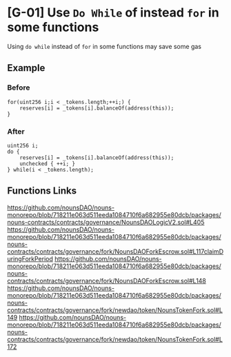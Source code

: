 # [G-01] Use `Do While` of instead `for` in some functions

Using `do while` instead of `for` in some functions may save some gas

## Example

### Before
```
for(uint256 i;i < _tokens.length;++i;) {
    reserves[i] = _tokens[i].balanceOf(address(this));
}
```


### After
```
uint256 i;
do {
    reserves[i] = _tokens[i].balanceOf(address(this));
    unchecked { ++i; }
} while(i < _tokens.length);

```

## Functions Links
https://github.com/nounsDAO/nouns-monorepo/blob/718211e063d511eeda1084710f6a682955e80dcb/packages/nouns-contracts/contracts/governance/NounsDAOLogicV2.sol#L405
https://github.com/nounsDAO/nouns-monorepo/blob/718211e063d511eeda1084710f6a682955e80dcb/packages/nouns-contracts/contracts/governance/fork/NounsDAOForkEscrow.sol#L117claimDuringForkPeriod
https://github.com/nounsDAO/nouns-monorepo/blob/718211e063d511eeda1084710f6a682955e80dcb/packages/nouns-contracts/contracts/governance/fork/NounsDAOForkEscrow.sol#L148
https://github.com/nounsDAO/nouns-monorepo/blob/718211e063d511eeda1084710f6a682955e80dcb/packages/nouns-contracts/contracts/governance/fork/newdao/token/NounsTokenFork.sol#L149
https://github.com/nounsDAO/nouns-monorepo/blob/718211e063d511eeda1084710f6a682955e80dcb/packages/nouns-contracts/contracts/governance/fork/newdao/token/NounsTokenFork.sol#L172